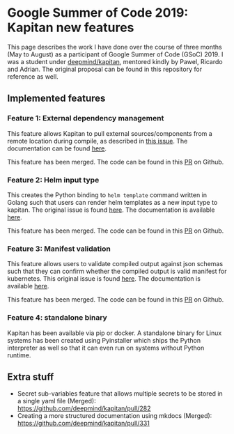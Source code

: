# Google Summer of Code 2019: Kapitan new features

This page describes the work I have done over the course of three months (May to August) as a participant of Google Summer of Code (GSoC) 2019. I was a student under [deepmind/kapitan](https://github.com/deepmind/kapitan), mentored kindly by Pawel, Ricardo and Adrian. The original proposal can be found in this repository for reference as well.

## Implemented features

### Feature 1: External dependency management

This feature allows Kapitan to pull external sources/components from a remote location during compile, as described in [this issue](https://github.com/deepmind/kapitan/issues/91). The documentation can be found [here](https://kapitan.dev/external_dependencies/).

This feature has been merged. The code can be found in this [PR](https://github.com/deepmind/kapitan/pull/304) on Github.

### Feature 2: Helm input type

This creates the Python binding to `helm template` command written in Golang such that users can render helm templates as a new input type to kapitan. The original issue is found [here](https://github.com/deepmind/kapitan/issues/143). The documentation is available [here](https://kapitan.dev/compile/#helm).

This feature has been merged. The code can be found in this [PR](https://github.com/deepmind/kapitan/pull/307) on Github.

### Feature 3: Manifest validation

This feature allows users to validate compiled output against json schemas such that they can confirm whether the compiled output is valid manifest for kubernetes. This original issue is found [here](https://github.com/deepmind/kapitan/issues/194). The documentation is available [here](https://kapitan.dev/validate/).

This feature has been merged. The code can be found in this [PR](https://github.com/deepmind/kapitan/pull/317) on Github.

### Feature 4: standalone binary

Kapitan has been available via pip or docker. A standalone binary for Linux systems has been created using Pyinstaller which ships the Python interpreter as well so that it can even run on systems without Python runtime.

## Extra stuff

- Secret sub-variables feature that allows multiple secrets to be stored in a single yaml file (Merged):  <https://github.com/deepmind/kapitan/pull/282>
- Creating a more structured documentation using mkdocs (Merged): <https://github.com/deepmind/kapitan/pull/331>